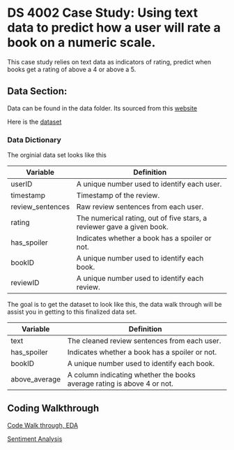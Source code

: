 # DS 4002 Case Study: Using text data to predict how a user will rate a book on a numeric scale. 

This case study relies on text data as indicators of rating, predict when books get a rating of above a 4 or above a 5.

## Data Section:
Data can be found in the data folder. Its sourced from this [website](https://drive.google.com/uc?id=196W2kDoZXRPjzbTjM6uvTidn6aTpsFnS)

Here is the [dataset](https://drive.google.com/file/d/1cx1xl5_ctHvgSSTsOH14CaylIg5dVTR4/view?usp=sharing)
### Data Dictionary

The orginial data set looks like this 

| Variable | Definition | 
| ------- | --- |
| userID | A unique number used to identify each user. |
| timestamp | Timestamp of the review. |
| review_sentences | Raw review sentences from each user. |
| rating | The numerical rating, out of five stars, a reviewer gave a given book. | 
| has_spoiler| Indicates whether a book has a spoiler or not. |
| bookID | A unique number used to identify each book.| 
| reviewID | A unique number used to identify each review.| 

The goal is to get the dataset to look like this, the data walk through will be assist you in getting to this finalized data set. 

| Variable | Definition | 
| ------- | --- |
| text | The cleaned review sentences from each user.  | 
| has_spoiler| Indicates whether a book has a spoiler or not. |
| bookID | A unique number used to identify each book.| 
| above_average | A column indicating whether the books average rating is above 4 or not.  |



## Coding Walkthrough

[Code Walk through, EDA](https://www.red-gate.com/simple-talk/databases/sql-server/bi-sql-server/text-mining-and-sentiment-analysis-with-r/)

[Sentiment Analysis](https://rpubs.com/Argaadya/529538)
